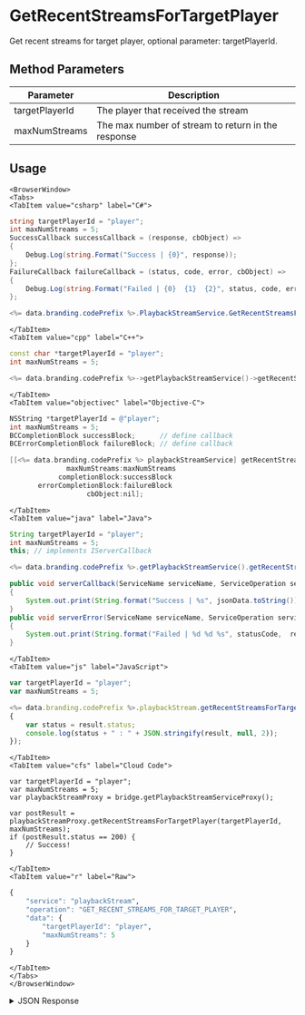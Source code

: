 # GetRecentStreamsForTargetPlayer

Get recent streams for target player, optional parameter: targetPlayerId.

<PartialServop service_name="playbackStream" operation_name="GET_RECENT_STREAMS_FOR_TARGET_PLAYER" />

## Method Parameters

| Parameter      | Description                                        |
| -------------- | -------------------------------------------------- |
| targetPlayerId | The player that received the stream                |
| maxNumStreams  | The max number of stream to return in the response |

## Usage

```mdx-code-block
<BrowserWindow>
<Tabs>
<TabItem value="csharp" label="C#">
```

```csharp
string targetPlayerId = "player";
int maxNumStreams = 5;
SuccessCallback successCallback = (response, cbObject) =>
{
    Debug.Log(string.Format("Success | {0}", response));
};
FailureCallback failureCallback = (status, code, error, cbObject) =>
{
    Debug.Log(string.Format("Failed | {0}  {1}  {2}", status, code, error));
};

<%= data.branding.codePrefix %>.PlaybackStreamService.GetRecentStreamsForTargetPlayer(targetPlayerId, maxNumStreams, successCallback, failureCallback);
```

```mdx-code-block
</TabItem>
<TabItem value="cpp" label="C++">
```

```cpp
const char *targetPlayerId = "player";
int maxNumStreams = 5;

<%= data.branding.codePrefix %>->getPlaybackStreamService()->getRecentStreamsForTargetPlayer(targetPlayerId, maxNumStreams, this);
```

```mdx-code-block
</TabItem>
<TabItem value="objectivec" label="Objective-C">
```

```objectivec
NSString *targetPlayerId = @"player";
int maxNumStreams = 5;
BCCompletionBlock successBlock;      // define callback
BCErrorCompletionBlock failureBlock; // define callback

[[<%= data.branding.codePrefix %> playbackStreamService] getRecentStreamsForTargetPlayer:targetPlayerId
              maxNumStreams:maxNumStreams
            completionBlock:successBlock
       errorCompletionBlock:failureBlock
                   cbObject:nil];
```

```mdx-code-block
</TabItem>
<TabItem value="java" label="Java">
```

```java
String targetPlayerId = "player";
int maxNumStreams = 5;
this; // implements IServerCallback

<%= data.branding.codePrefix %>.getPlaybackStreamService().getRecentStreamsForTargetPlayer(targetPlayerId, maxNumStreams, this);

public void serverCallback(ServiceName serviceName, ServiceOperation serviceOperation, JSONObject jsonData)
{
    System.out.print(String.format("Success | %s", jsonData.toString()));
}
public void serverError(ServiceName serviceName, ServiceOperation serviceOperation, int statusCode, int reasonCode, String jsonError)
{
    System.out.print(String.format("Failed | %d %d %s", statusCode,  reasonCode, jsonError.toString()));
}
```

```mdx-code-block
</TabItem>
<TabItem value="js" label="JavaScript">
```

```javascript
var targetPlayerId = "player";
var maxNumStreams = 5;

<%= data.branding.codePrefix %>.playbackStream.getRecentStreamsForTargetPlayer(targetPlayerId, maxNumStreams, result =>
{
	var status = result.status;
	console.log(status + " : " + JSON.stringify(result, null, 2));
});
```

```mdx-code-block
</TabItem>
<TabItem value="cfs" label="Cloud Code">
```

```cfscript
var targetPlayerId = "player";
var maxNumStreams = 5;
var playbackStreamProxy = bridge.getPlaybackStreamServiceProxy();

var postResult = playbackStreamProxy.getRecentStreamsForTargetPlayer(targetPlayerId, maxNumStreams);
if (postResult.status == 200) {
    // Success!
}
```

```mdx-code-block
</TabItem>
<TabItem value="r" label="Raw">
```

```r
{
	"service": "playbackStream",
	"operation": "GET_RECENT_STREAMS_FOR_TARGET_PLAYER",
	"data": {
		"targetPlayerId": "player",
		"maxNumStreams": 5
	}
}
```

```mdx-code-block
</TabItem>
</Tabs>
</BrowserWindow>
```

<details>
<summary>JSON Response</summary>

```json
{
    "data": {
        "streams": [
            {
                "playbackStreamId": "6620a4e8-c4a8-4979-b827-0efa6a4a7435",
                "gameId": "10228",
                "initiatingPlayerId": "38ae8a44-1b24-4ad9-9bb4-a016bdfc6644",
                "targetPlayerId": "38ae8a44-1b24-4ad9-9bb4-a016bdfc6644",
                "status": "COMPLETE",
                "summary": {
                    "total": 5
                },
                "expiryTime": null,
                "createdAt": 1526580974204,
                "updatedAt": 1526582826462
            },
            {
                "playbackStreamId": "90802401-806c-4621-afda-7e11ec910ec4",
                "gameId": "10228",
                "initiatingPlayerId": "38ae8a44-1b24-4ad9-9bb4-a016bdfc6644",
                "targetPlayerId": "38ae8a44-1b24-4ad9-9bb4-a016bdfc6644",
                "status": "COMPLETE",
                "summary": {},
                "expiryTime": null,
                "createdAt": 1526578312706,
                "updatedAt": 1526582826463
            }
        ]
    },
    "status": 200
}
```

</details>
